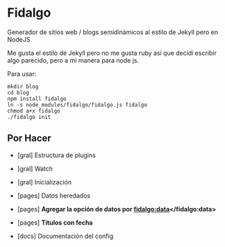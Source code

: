 Fidalgo
=======

Generador de sitios web / blogs semidinámicos al estilo de Jekyll pero en NodeJS


Me gusta el estilo de Jekyll pero no me gusta ruby así que decidí escribir algo parecido, pero a mi manera para node js.


Para usar: 

```
mkdir blog
cd blog
npm install fidalgo
ln -s node_modules/fidalgo/fidalgo.js fidalgo
chmod a+x fidalgo
./fidalgo init
```


## Por Hacer
 * [gral] Estructura de plugins
 * [gral] Watch
 * [gral] Inicialización

 * [pages] Datos heredados
 * [pages] **Agregar la opción de datos por <fidalgo:data></fidalgo:data>**
 * [pages] **Títulos con fecha**

 * [docs] Documentación del config
 